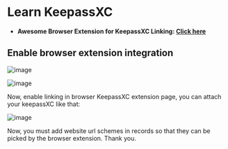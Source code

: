  # Learn KeepassXC

- **Awesome Browser Extension for KeepassXC Linking: [Click here](https://chrome.google.com/webstore/detail/keepassxc-browser/oboonakemofpalcgghocfoadofidjkkk)**

## Enable browser extension integration

![image](https://github.com/sahilrajput03/sahilrajput03/assets/31458531/88f7aef6-0161-433d-a24e-820532fd36b7)

![image](https://github.com/sahilrajput03/sahilrajput03/assets/31458531/f23e0e77-708f-4cbe-b7ec-fc2adbfc005a)

Now, enable linking in browser KeepassXC extension page, you can attach your keepassXC like that:

![image](https://github.com/sahilrajput03/sahilrajput03/assets/31458531/e9e8c409-560b-4077-a037-fc778a3d8740)

Now, you must add website url schemes in records so that they can be picked by the browser extension. Thank you.
